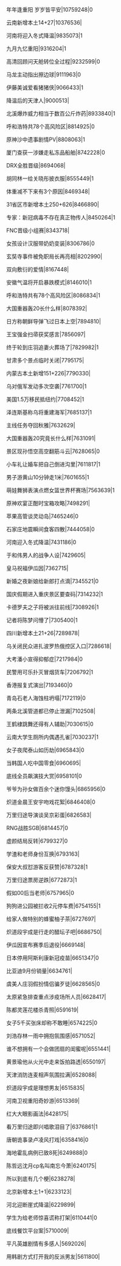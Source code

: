 年年逢重阳 岁岁皆平安|10759248|0

云南新增本土14+27|10376536|

河南将迎入冬式降温|9835073|1

九月九忆重阳|9316204|1

高清回顾问天舱转位全过程|9232599|0

马龙主动指出擦边球|9111963|0

伊藤美诚爱看猪猪侠|9066433|1

降温后的天津人|9000513|

北溪爆炸威力相当于数百公斤炸药|8933840|1

呼和浩特共78个高风险区|8814925|0

原神沙中遗事剧情PV|8808063|1

厦门查获一涉嫌走私冻品船舶|8742228|0

DRX全胜晋级|8694068|

胡同林一给关晓彤披衣服|8555449|1

体重减不下来有3个原因|8469348|

31省区市新增本土250+626|8466890|

专家：新冠病毒不存在真正物传人|8450264|1

FNC晋级小组赛|8343718|

女孩设计汉服带奶奶变装|8306786|0

玄奘寺事件被免职局长再亮相|8202990|

双向敷衍的爱情|8167448|

安徽气温将开启暴跌模式|8146010|1

呼和浩特共有78个高风险区|8086834|1

大国重器轰20长什么样|8078392|

日方称朝鲜导弹飞过日本上空|7894810|

王宝强金扫帚获奖感言|7856097|

终于轮到庄羽追妻火葬场了|7829982|1

甘肃多个景点临时关闭|7795175|

内蒙古本土新增151+226|7790330|

乌对俄军发动多次空袭|7761700|1

美国1.5万移民抵纽约|7708452|1

泽连斯基称乌将重建海军|7685137|1

主线任务夺回秋雅|7632629|

大国重器轰20究竟长什么样|7631091|

景区现孙悟空高空翻筋斗云|7628065|0

小车礼让婚车把自己倒进沟里|7611817|1

男子游黄山10分钟走1米|7601655|1

萌娃舞狮表演点燃女篮世界杯赛场|7563639|1

原神欢宴正酣时宝箱攻略|7498291|

苹果高管谈灵动岛|7465246|0

石家庄地震瞬间食客四散|7444058|0

河南迎入冬式降温|7431186|0

于和伟男人的战争人设|7429605|

皇马祝福伊瓜因|7362715|

新婚之夜新娘给新郎打点滴|7345521|0

国庆假期进入重庆景区要查码|7314232|1

卡德罗夫之子将被派往前线|7308926|1

记者将陈梦问懵了|7305400|1

四川新增本土21+26|7289878|

乌关闭民众进扎波罗热俄控区入口|7286618|

大考潘小宣得抑郁症|7217984|0

民警用可乐扑灭冒烟货车|7206792|1

香港报复式演出|7193460|0

青岛石老人海蚀柱坍塌|7172119|0

两条北溪管道都已停止泄漏|7102508|

王鹤棣跳舞还得有人辅助|7030615|0

云南大学生厕所内偶遇孔雀|7030237|1

女子夜爬泰山如历劫|6965843|0

当韩国人吃中国零食|6960695|

底线全员飙演技大赏|6958101|0

爷爷为孙女做百余个迷你馒头|6865956|0

炽道金晨王安宇吻戏花絮|6846408|0

万里归途导演谈吴京彩蛋|6826583|

RNG战胜SGB|6814457|0

虚颜结局反转|6799327|0

学渣和老师身份互换|6793163|

保安大叔怼游客反获赞|6787328|1

万里归途票房逆跌|6772873|1

假如00后当老师|6757965|0

狗狗进公园被拦收2元停车费|6754155|1

给家人做特别的蜂蜜柚子茶|6727697|

炽道段宇成是行走的醋坛子吧|6686750|

伊瓜因宣布赛季后退役|6669148|

日本停用阿斯利康新冠疫苗|6651347|0

比亚迪9月份销量|6634761|

虞美人庄羽假扮情侣骗歹徒|6628565|0

太原紧急排查重点涉疫场所人员|6628417|

陈都灵莲花楼杀青照|6591619|

女子5千买张床却称不敢睡|6574225|0

刘浩存林一雨中拥抱氛围感|6571052|

谁不想拥有一个会做团扇的闺蜜呢|6551441|

黄景瑜他从火光中走来饭拍路透|6550197|

天津消防连麦相声氛围拉满|6528088|

炽道段宇成是理想男友|6515835|

河南卫视重阳奇妙游|6513369|

红大大眼影画法|6428175|

看万里归途即兴唱歌泪目了|6376861|1

唐朝诡事录卢凌风打戏|6358416|0

海地霍乱病例已致8死|6249888|0

陈哲远沈月cp名叫南忘今萧|6240175|

所以到底有几个梗|6238278|

北京新增本土1+1|6233123|

河北迎断崖式降温|6229899|

学生为给老师惊喜谎称打架|6110441|0

底线餐饮平台案|5710009|

平凡英雄剧情有多感人|5692026|

用韩剧方式打开我的反派男友|5611800|

